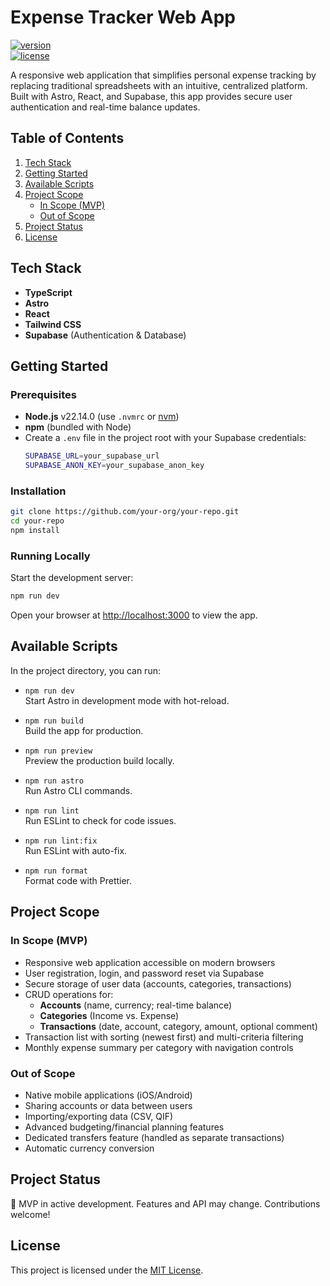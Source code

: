 # Expense Tracker Web App

[![version](https://img.shields.io/badge/version-0.0.1-blue)](https://github.com/your-org/your-repo/releases)  
[![license](https://img.shields.io/badge/license-MIT-green)](LICENSE)

A responsive web application that simplifies personal expense tracking by replacing traditional spreadsheets with an intuitive, centralized platform. Built with Astro, React, and Supabase, this app provides secure user authentication and real-time balance updates.

## Table of Contents

1. [Tech Stack](#tech-stack)  
2. [Getting Started](#getting-started)  
3. [Available Scripts](#available-scripts)  
4. [Project Scope](#project-scope)  
   - [In Scope (MVP)](#in-scope-mvp)  
   - [Out of Scope](#out-of-scope)  
5. [Project Status](#project-status)  
6. [License](#license)  

## Tech Stack

- **TypeScript**  
- **Astro**  
- **React**  
- **Tailwind CSS**  
- **Supabase** (Authentication & Database)

## Getting Started

### Prerequisites

- **Node.js** v22.14.0 (use `.nvmrc` or [nvm](https://github.com/nvm-sh/nvm))
- **npm** (bundled with Node)
- Create a `.env` file in the project root with your Supabase credentials:
  ```bash
  SUPABASE_URL=your_supabase_url
  SUPABASE_ANON_KEY=your_supabase_anon_key
  ```

### Installation

```bash
git clone https://github.com/your-org/your-repo.git
cd your-repo
npm install
```

### Running Locally

Start the development server:

```bash
npm run dev
```

Open your browser at [http://localhost:3000](http://localhost:3000) to view the app.

## Available Scripts

In the project directory, you can run:

- `npm run dev`  
  Start Astro in development mode with hot-reload.

- `npm run build`  
  Build the app for production.

- `npm run preview`  
  Preview the production build locally.

- `npm run astro`  
  Run Astro CLI commands.

- `npm run lint`  
  Run ESLint to check for code issues.

- `npm run lint:fix`  
  Run ESLint with auto-fix.

- `npm run format`  
  Format code with Prettier.

## Project Scope

### In Scope (MVP)

- Responsive web application accessible on modern browsers  
- User registration, login, and password reset via Supabase  
- Secure storage of user data (accounts, categories, transactions)  
- CRUD operations for:
  - **Accounts** (name, currency; real-time balance)
  - **Categories** (Income vs. Expense)
  - **Transactions** (date, account, category, amount, optional comment)
- Transaction list with sorting (newest first) and multi-criteria filtering  
- Monthly expense summary per category with navigation controls  

### Out of Scope

- Native mobile applications (iOS/Android)  
- Sharing accounts or data between users  
- Importing/exporting data (CSV, QIF)  
- Advanced budgeting/financial planning features  
- Dedicated transfers feature (handled as separate transactions)  
- Automatic currency conversion  

## Project Status

🚧 MVP in active development. Features and API may change. Contributions welcome!

## License

This project is licensed under the [MIT License](LICENSE).
